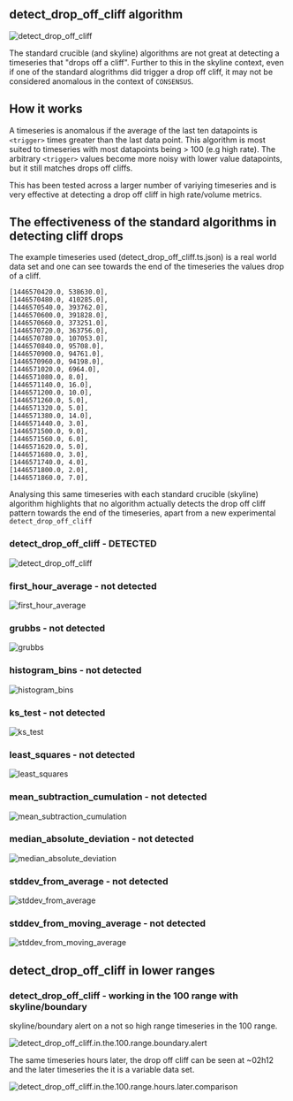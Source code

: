## detect_drop_off_cliff algorithm

![detect_drop_off_cliff](detect_drop_off_cliff.detect_drop_off_cliff.ts.json.png?raw=true)

The standard crucible (and skyline) algorithms are not great at detecting a
timeseries that "drops off a cliff".  Further to this in the skyline context,
even if one of the standard alogrithms did trigger a drop off cliff, it may not
be considered anomalous in the context of `CONSENSUS`.

## How it works

A timeseries is anomalous if the average of the last ten datapoints is `<trigger>`
times greater than the last data point.  This algorithm is most suited to
timeseries with most datapoints being > 100 (e.g high rate).  The arbitrary
`<trigger>` values become more noisy with lower value datapoints, but it still
matches drops off cliffs.

This has been tested across a larger number of variying timeseries and is very 
effective at detecting a drop off cliff in high rate/volume metrics.

## The effectiveness of the standard algorithms in detecting cliff drops

The example timeseries used (detect_drop_off_cliff.ts.json) is a real world data set and one can see towards the end of the timeseries the values drop of a cliff.

```
[1446570420.0, 538630.0],
[1446570480.0, 410285.0],
[1446570540.0, 393762.0],
[1446570600.0, 391828.0],
[1446570660.0, 373251.0],
[1446570720.0, 363756.0],
[1446570780.0, 107053.0],
[1446570840.0, 95708.0],
[1446570900.0, 94761.0],
[1446570960.0, 94198.0],
[1446571020.0, 6964.0],
[1446571080.0, 8.0],
[1446571140.0, 16.0],
[1446571200.0, 10.0],
[1446571260.0, 5.0],
[1446571320.0, 5.0],
[1446571380.0, 14.0],
[1446571440.0, 3.0],
[1446571500.0, 9.0],
[1446571560.0, 6.0],
[1446571620.0, 5.0],
[1446571680.0, 3.0],
[1446571740.0, 4.0],
[1446571800.0, 2.0],
[1446571860.0, 7.0],
```

Analysing this same timeseries with each standard crucible (skyline) algorithm 
highlights that no algorithm actually detects the drop off cliff pattern towards 
the end of the timeseries, apart from a new experimental `detect_drop_off_cliff`

### detect_drop_off_cliff - __DETECTED__

![detect_drop_off_cliff](detect_drop_off_cliff.detect_drop_off_cliff.ts.json.png?raw=true)

### first_hour_average - not detected

![first_hour_average](first_hour_average.detect_drop_off_cliff.ts.json.png?raw=true)

### grubbs - not detected

![grubbs](grubbs.detect_drop_off_cliff.ts.json.png?raw=true)

### histogram_bins - not detected

![histogram_bins](histogram_bins.detect_drop_off_cliff.ts.json.png?raw=true)

### ks_test - not detected

![ks_test](ks_test.detect_drop_off_cliff.ts.json.png?raw=true)

### least_squares - not detected

![least_squares](least_squares.detect_drop_off_cliff.ts.json.png?raw=true)

### mean_subtraction_cumulation - not detected

![mean_subtraction_cumulation](mean_subtraction_cumulation.detect_drop_off_cliff.ts.json.png?raw=true)

### median_absolute_deviation - not detected

![median_absolute_deviation](median_absolute_deviation.detect_drop_off_cliff.ts.json.png?raw=true)

### stddev_from_average - not detected

![stddev_from_average](stddev_from_average.detect_drop_off_cliff.ts.json.png?raw=true)

### stddev_from_moving_average - not detected

![stddev_from_moving_average](stddev_from_moving_average.detect_drop_off_cliff.ts.json.png?raw=true)

## detect_drop_off_cliff in lower ranges

### detect_drop_off_cliff - working in the 100 range with skyline/boundary

skyline/boundary alert on a not so high range timeseries in the 100 range.

![detect_drop_off_cliff.in.the.100.range.boundary.alert](detect_drop_off_cliff.in.the.100.range.boundary.alert.png?raw=true)

The same timeseries hours later, the drop off cliff can be seen at ~02h12 and 
the later timeseries the it is a variable data set.

![detect_drop_off_cliff.in.the.100.range.hours.later.comparison](detect_drop_off_cliff.in.the.100.range.hours.later.comparison.png?raw=true)


